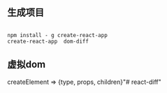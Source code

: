 ## 生成项目
```

npm install - g create-react-app
create-react-app  dom-diff
```

## 虚拟dom
createElement => {type, props, children}"# react-diff" 

